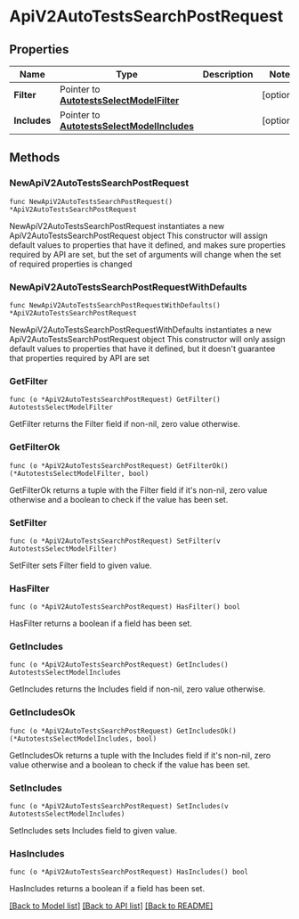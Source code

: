 # ApiV2AutoTestsSearchPostRequest

## Properties

Name | Type | Description | Notes
------------ | ------------- | ------------- | -------------
**Filter** | Pointer to [**AutotestsSelectModelFilter**](AutotestsSelectModelFilter.md) |  | [optional] 
**Includes** | Pointer to [**AutotestsSelectModelIncludes**](AutotestsSelectModelIncludes.md) |  | [optional] 

## Methods

### NewApiV2AutoTestsSearchPostRequest

`func NewApiV2AutoTestsSearchPostRequest() *ApiV2AutoTestsSearchPostRequest`

NewApiV2AutoTestsSearchPostRequest instantiates a new ApiV2AutoTestsSearchPostRequest object
This constructor will assign default values to properties that have it defined,
and makes sure properties required by API are set, but the set of arguments
will change when the set of required properties is changed

### NewApiV2AutoTestsSearchPostRequestWithDefaults

`func NewApiV2AutoTestsSearchPostRequestWithDefaults() *ApiV2AutoTestsSearchPostRequest`

NewApiV2AutoTestsSearchPostRequestWithDefaults instantiates a new ApiV2AutoTestsSearchPostRequest object
This constructor will only assign default values to properties that have it defined,
but it doesn't guarantee that properties required by API are set

### GetFilter

`func (o *ApiV2AutoTestsSearchPostRequest) GetFilter() AutotestsSelectModelFilter`

GetFilter returns the Filter field if non-nil, zero value otherwise.

### GetFilterOk

`func (o *ApiV2AutoTestsSearchPostRequest) GetFilterOk() (*AutotestsSelectModelFilter, bool)`

GetFilterOk returns a tuple with the Filter field if it's non-nil, zero value otherwise
and a boolean to check if the value has been set.

### SetFilter

`func (o *ApiV2AutoTestsSearchPostRequest) SetFilter(v AutotestsSelectModelFilter)`

SetFilter sets Filter field to given value.

### HasFilter

`func (o *ApiV2AutoTestsSearchPostRequest) HasFilter() bool`

HasFilter returns a boolean if a field has been set.

### GetIncludes

`func (o *ApiV2AutoTestsSearchPostRequest) GetIncludes() AutotestsSelectModelIncludes`

GetIncludes returns the Includes field if non-nil, zero value otherwise.

### GetIncludesOk

`func (o *ApiV2AutoTestsSearchPostRequest) GetIncludesOk() (*AutotestsSelectModelIncludes, bool)`

GetIncludesOk returns a tuple with the Includes field if it's non-nil, zero value otherwise
and a boolean to check if the value has been set.

### SetIncludes

`func (o *ApiV2AutoTestsSearchPostRequest) SetIncludes(v AutotestsSelectModelIncludes)`

SetIncludes sets Includes field to given value.

### HasIncludes

`func (o *ApiV2AutoTestsSearchPostRequest) HasIncludes() bool`

HasIncludes returns a boolean if a field has been set.


[[Back to Model list]](../README.md#documentation-for-models) [[Back to API list]](../README.md#documentation-for-api-endpoints) [[Back to README]](../README.md)



